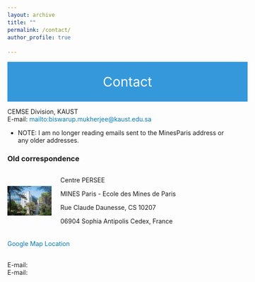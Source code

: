 ```yaml
---
layout: archive
title: ""
permalink: /contact/ 
author_profile: true

---
```

<div style="display: flex; justify-content: center; align-items: center; background-color: #3498db; color: #fff; padding: 20px; width: 100%; height: 50px; font-size: 30px;">
  <p style="margin: 0; color: #fff;">Contact</p>
</div>

<style>
a {
    color: #0077b6 !important;
    text-decoration: none; 
}
</style>

CEMSE Division, KAUST
<br clear="left"/>
E-mail: <mailto:biswarup.mukherjee@kaust.edu.sa> 

* NOTE: I am no longer reading emails sent to the MinesParis address or any older addresses.


### Old correspondence

<style>
  .container {
    display: flex;
    flex-wrap: nowrap;
    align-items: center;
    margin-bottom: 20px;
  }
  .container img {
    width: auto;
    width: 100px; /* Fixed width for desktop */
    margin-right: 20px;
    border-radius: 0; 
  }
  .text-content {
    flex-grow: 1; /* Takes remaining space */
  }
  @media only screen and (max-width: 600px) {
    .container {
      flex-direction: column;
      align-items: flex-start; /* Left-align text */
    }
    .container img {
      width: 100%;
      height: auto; /* Adjust height for mobile view */
      max-width: 320px; /* Adjusted max-width for mobile view */
      margin-right: 0;
      margin-bottom: 20px;
    }
    .text-content {
      width: 100%;
      text-align: left;
    }
    p {
      font-size: 20px;
    }
  }
</style>

<div class="container">
  <img src="/_pages/236058291_10159463621814084_9058841322974235832_n.jpg" alt="Centre PERSEE">
  <div class="text-content">
    <p>Centre PERSEE</p>
    <p>MINES Paris - Ecole des Mines de Paris</p>
    <p>Rue Claude Daunesse, CS 10207</p>
    <p>06904 Sophia Antipolis Cedex, France</p>
  </div>
</div>



[Google Map Location](https://www.google.fr/maps/place/Universit%C3%A9+Paris+Sciences+%26+Lettres+(Mines+Paristech)/@43.6142491,7.0504918,17z/data=!3m1!4b1!4m12!1m6!3m5!1s0x12cc2b0117f1e2c5:0xb1ea5aeeac7de65d!2sMines+Paris+-+PSL+-+Cemef!8m2!3d43.6147599!4d7.0519561!3m4!1s0x0:0x61b38ed58b045ecf!8m2!3d43.6142491!4d7.0526805?hl=fr)
&nbsp;

<br clear="left"/>
E-mail: <mailto:biswarup.mukherjee@minesparis.psl.eu > 
<br clear="left"/>
E-mail: <mailto:biswarup.mukherjee@mines-paristech.fr >

